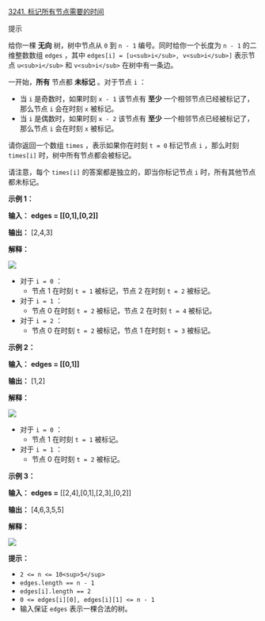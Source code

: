 
[3241. 标记所有节点需要的时间](https://leetcode.cn/problems/time-taken-to-mark-all-nodes/)

提示

给你一棵 **无向** 树，树中节点从 `0` 到 `n - 1` 编号。同时给你一个长度为 `n - 1` 的二维整数数组 `edges` ，其中 `edges[i] = [u<sub>i</sub>, v<sub>i</sub>]` 表示节点 `u<sub>i</sub>` 和 `v<sub>i</sub>` 在树中有一条边。

一开始，**所有** 节点都 **未标记** 。对于节点 `i` ：

* 当 `i` 是奇数时，如果时刻 `x - 1` 该节点有 **至少** 一个相邻节点已经被标记了，那么节点 `i` 会在时刻 `x` 被标记。
* 当 `i` 是偶数时，如果时刻 `x - 2` 该节点有 **至少** 一个相邻节点已经被标记了，那么节点 `i` 会在时刻 `x` 被标记。

请你返回一个数组 `times` ，表示如果你在时刻 `t = 0` 标记节点 `i` ，那么时刻 `times[i]` 时，树中所有节点都会被标记。

请注意，每个 `times[i]` 的答案都是独立的，即当你标记节点 `i` 时，所有其他节点都未标记。

**示例 1：**

 **输入：** **edges = [[0,1],[0,2]]**

 **输出：** [2,4,3]

**解释：**

![](https://assets.leetcode.com/uploads/2024/06/01/screenshot-2024-06-02-122236.png)

* 对于 `i = 0` ：
  * 节点 1 在时刻 `t = 1` 被标记，节点 2 在时刻 `t = 2` 被标记。
* 对于 `i = 1` ：
  * 节点 0 在时刻 `t = 2` 被标记，节点 2 在时刻 `t = 4` 被标记。
* 对于 `i = 2` ：
  * 节点 0 在时刻 `t = 2` 被标记，节点 1 在时刻 `t = 3` 被标记。

**示例 2：**

 **输入：** **edges = [[0,1]]**

 **输出：** [1,2]

**解释：**

![](https://assets.leetcode.com/uploads/2024/06/01/screenshot-2024-06-02-122249.png)

* 对于 `i = 0` ：
  * 节点 1 在时刻 `t = 1` 被标记。
* 对于 `i = 1` ：
  * 节点 0 在时刻 `t = 2` 被标记。

**示例 3：**

 **输入：** **edges =** [[2,4],[0,1],[2,3],[0,2]]

 **输出：** [4,6,3,5,5]

**解释：**

![](https://assets.leetcode.com/uploads/2024/06/03/screenshot-2024-06-03-210550.png)

**提示：**

* `2 <= n <= 10<sup>5</sup>`
* `edges.length == n - 1`
* `edges[i].length == 2`
* `0 <= edges[i][0], edges[i][1] <= n - 1`
* 输入保证 `edges` 表示一棵合法的树。
